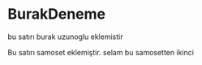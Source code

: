 # BurakDeneme

bu satırı burak uzunoglu eklemistir

Bu satırı samoset eklemiştir.
selam bu samosetten ikinci
